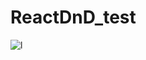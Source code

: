 # ReactDnD_test
![l](https://github.com/E-wang42/ReactDnD_test/assets/91093545/306cbce5-c6e9-400a-9b67-27b0e7293a1b)
